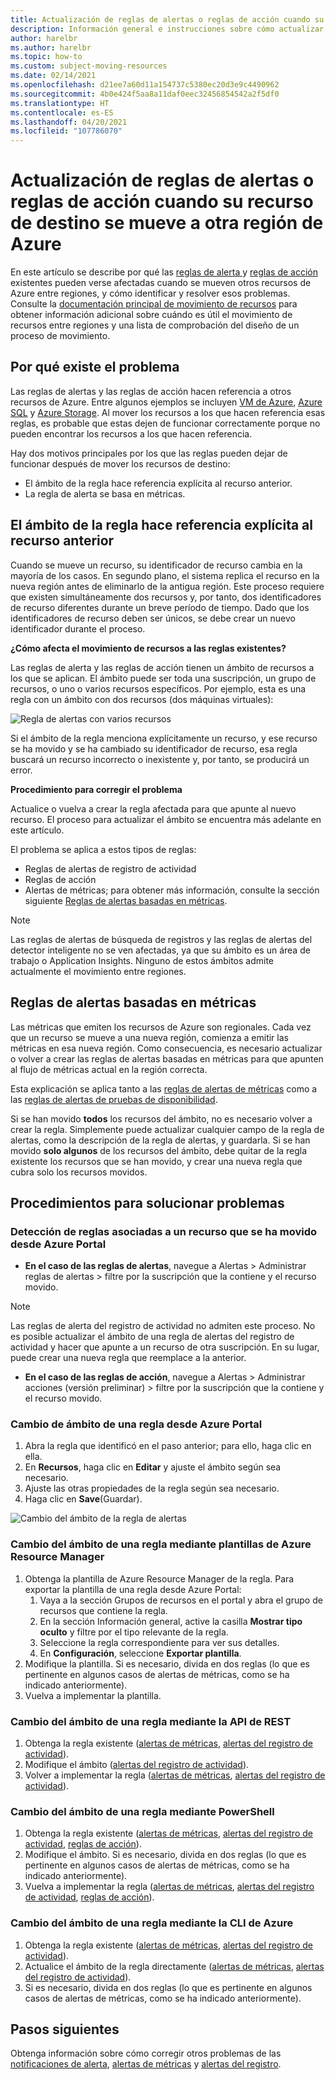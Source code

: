 ```yaml
---
title: Actualización de reglas de alertas o reglas de acción cuando su recurso de destino se mueve a otra región de Azure
description: Información general e instrucciones sobre cómo actualizar las reglas de alertas o las reglas de acción cuando su recurso de destino se mueve a otra región de Azure.
author: harelbr
ms.author: harelbr
ms.topic: how-to
ms.custom: subject-moving-resources
ms.date: 02/14/2021
ms.openlocfilehash: d21ee7a60d11a154737c5380ec20d3e9c4490962
ms.sourcegitcommit: 4b0e424f5aa8a11daf0eec32456854542a2f5df0
ms.translationtype: HT
ms.contentlocale: es-ES
ms.lasthandoff: 04/20/2021
ms.locfileid: "107786070"
---
```

# <a name="how-to-update-alert-rules-or-action-rules-when-their-target-resource-moves-to-a-different-azure-region"></a>Actualización de reglas de alertas o reglas de acción cuando su recurso de destino se mueve a otra región de Azure

En este artículo se describe por qué las [reglas de alerta ](./alerts-overview.md) y [reglas de acción](./alerts-action-rules.md) existentes pueden verse afectadas cuando se mueven otros recursos de Azure entre regiones, y cómo identificar y resolver esos problemas. Consulte la [documentación principal de movimiento de recursos](../../azure-resource-manager/management/move-resources-overview.md) para obtener información adicional sobre cuándo es útil el movimiento de recursos entre regiones y una lista de comprobación del diseño de un proceso de movimiento.

## <a name="why-the-problem-exists"></a>Por qué existe el problema

Las reglas de alertas y las reglas de acción hacen referencia a otros recursos de Azure. Entre algunos ejemplos se incluyen [VM de Azure](../../site-recovery/azure-to-azure-tutorial-migrate.md), [Azure SQL](../../azure-sql/database/move-resources-across-regions.md) y [Azure Storage](../../storage/common/storage-account-move.md). Al mover los recursos a los que hacen referencia esas reglas, es probable que estas dejen de funcionar correctamente porque no pueden encontrar los recursos a los que hacen referencia.

Hay dos motivos principales por los que las reglas pueden dejar de funcionar después de mover los recursos de destino:

- El ámbito de la regla hace referencia explícita al recurso anterior.
- La regla de alerta se basa en métricas.

## <a name="rule-scope-explicitly-refers-to-the-old-resource"></a>El ámbito de la regla hace referencia explícita al recurso anterior

Cuando se mueve un recurso, su identificador de recurso cambia en la mayoría de los casos. En segundo plano, el sistema replica el recurso en la nueva región antes de eliminarlo de la antigua región. Este proceso requiere que existen simultáneamente dos recursos y, por tanto, dos identificadores de recurso diferentes durante un breve período de tiempo. Dado que los identificadores de recurso deben ser únicos, se debe crear un nuevo identificador durante el proceso. 

**¿Cómo afecta el movimiento de recursos a las reglas existentes?**

Las reglas de alerta y las reglas de acción tienen un ámbito de recursos a los que se aplican. El ámbito puede ser toda una suscripción, un grupo de recursos, o uno o varios recursos específicos.
Por ejemplo, esta es una regla con un ámbito con dos recursos (dos máquinas virtuales):

![Regla de alertas con varios recursos](media/alerts-resource-move/multi-resource-alert-rule.png)

Si el ámbito de la regla menciona explícitamente un recurso, y ese recurso se ha movido y se ha cambiado su identificador de recurso, esa regla buscará un recurso incorrecto o inexistente y, por tanto, se producirá un error.

**Procedimiento para corregir el problema**

Actualice o vuelva a crear la regla afectada para que apunte al nuevo recurso. El proceso para actualizar el ámbito se encuentra más adelante en este artículo.

El problema se aplica a estos tipos de reglas:

- Reglas de alertas de registro de actividad
- Reglas de acción
- Alertas de métricas; para obtener más información, consulte la sección siguiente [Reglas de alertas basadas en métricas](#alert-rules-based-on-metrics).

> [!NOTE]
> Las reglas de alertas de búsqueda de registros y las reglas de alertas del detector inteligente no se ven afectadas, ya que su ámbito es un área de trabajo o Application Insights. Ninguno de estos ámbitos admite actualmente el movimiento entre regiones.

## <a name="alert-rules-based-on-metrics"></a>Reglas de alertas basadas en métricas

Las métricas que emiten los recursos de Azure son regionales. Cada vez que un recurso se mueve a una nueva región, comienza a emitir las métricas en esa nueva región. Como consecuencia, es necesario actualizar o volver a crear las reglas de alertas basadas en métricas para que apunten al flujo de métricas actual en la región correcta.

Esta explicación se aplica tanto a las [reglas de alertas de métricas](alerts-metric-overview.md) como a las [reglas de alertas de pruebas de disponibilidad](../app/monitor-web-app-availability.md).

Si se han movido **todos** los recursos del ámbito, no es necesario volver a crear la regla. Simplemente puede actualizar cualquier campo de la regla de alertas, como la descripción de la regla de alertas, y guardarla.
Si se han movido **solo algunos** de los recursos del ámbito, debe quitar de la regla existente los recursos que se han movido, y crear una nueva regla que cubra solo los recursos movidos.

## <a name="procedures-to-fix-problems"></a>Procedimientos para solucionar problemas

### <a name="identifying-rules-associated-with-a-moved-resource-from-the-azure-portal"></a>Detección de reglas asociadas a un recurso que se ha movido desde Azure Portal

- **En el caso de las reglas de alertas**, navegue a Alertas > Administrar reglas de alertas > filtre por la suscripción que la contiene y el recurso movido.
> [!NOTE]
> Las reglas de alerta del registro de actividad no admiten este proceso. No es posible actualizar el ámbito de una regla de alertas del registro de actividad y hacer que apunte a un recurso de otra suscripción. En su lugar, puede crear una nueva regla que reemplace a la anterior.

- **En el caso de las reglas de acción**, navegue a Alertas > Administrar acciones (versión preliminar) > filtre por la suscripción que la contiene y el recurso movido.

### <a name="change-scope-of-a-rule-from-the-azure-portal"></a>Cambio de ámbito de una regla desde Azure Portal

1. Abra la regla que identificó en el paso anterior; para ello, haga clic en ella.
2. En **Recursos**, haga clic en **Editar** y ajuste el ámbito según sea necesario.
3. Ajuste las otras propiedades de la regla según sea necesario.
4. Haga clic en **Save**(Guardar).

![Cambio del ámbito de la regla de alertas](media/alerts-resource-move/change-alert-rule-scope.png)

### <a name="change-the-scope-of-a-rule-using-azure-resource-manager-templates"></a>Cambio del ámbito de una regla mediante plantillas de Azure Resource Manager

1. Obtenga la plantilla de Azure Resource Manager de la regla.   Para exportar la plantilla de una regla desde Azure Portal:
   1. Vaya a la sección Grupos de recursos en el portal y abra el grupo de recursos que contiene la regla.
   2. En la sección Información general, active la casilla **Mostrar tipo oculto** y filtre por el tipo relevante de la regla.
   3. Seleccione la regla correspondiente para ver sus detalles.
   4. En **Configuración**, seleccione **Exportar plantilla**.
2. Modifique la plantilla. Si es necesario, divida en dos reglas (lo que es pertinente en algunos casos de alertas de métricas, como se ha indicado anteriormente).
3. Vuelva a implementar la plantilla.

### <a name="change-scope-of-a-rule-using-rest-api"></a>Cambio del ámbito de una regla mediante la API de REST

1. Obtenga la regla existente ([alertas de métricas](/rest/api/monitor/metricalerts/get), [alertas del registro de actividad](/rest/api/monitor/activitylogalerts/get)).
2. Modifique el ámbito ([alertas del registro de actividad](/rest/api/monitor/activitylogalerts/update)).
3. Volver a implementar la regla ([alertas de métricas](/rest/api/monitor/metricalerts/createorupdate), [alertas del registro de actividad](/rest/api/monitor/activitylogalerts/createorupdate)).

### <a name="change-scope-of-a-rule-using-powershell"></a>Cambio del ámbito de una regla mediante PowerShell

1. Obtenga la regla existente ([alertas de métricas](/powershell/module/az.monitor/get-azmetricalertrulev2), [alertas del registro de actividad](/powershell/module/az.monitor/get-azactivitylogalert), [reglas de acción](/powershell/module/az.alertsmanagement/get-azactionrule)).
2. Modifique el ámbito. Si es necesario, divida en dos reglas (lo que es pertinente en algunos casos de alertas de métricas, como se ha indicado anteriormente).
3. Vuelva a implementar la regla ([alertas de métricas](/powershell/module/az.monitor/add-azmetricalertrulev2), [alertas del registro de actividad](/powershell/module/az.monitor/enable-azactivitylogalert), [reglas de acción](/powershell/module/az.alertsmanagement/set-azactionrule)).

### <a name="change-the-scope-of-a-rule-using-azure-cli"></a>Cambio del ámbito de una regla mediante la CLI de Azure

1.  Obtenga la regla existente ([alertas de métricas](/cli/azure/monitor/metrics/alert#az_monitor_metrics_alert_show), [alertas del registro de actividad](/cli/azure/monitor/activity-log/alert#az_monitor_activity_log-alert_list)).
2.  Actualice el ámbito de la regla directamente ([alertas de métricas](/cli/azure/monitor/metrics/alert#az_monitor_metrics_alert_update), [alertas del registro de actividad](/cli/azure/monitor/activity-log/alert/scope)).
3.  Si es necesario, divida en dos reglas (lo que es pertinente en algunos casos de alertas de métricas, como se ha indicado anteriormente).

## <a name="next-steps"></a>Pasos siguientes

Obtenga información sobre cómo corregir otros problemas de las [notificaciones de alerta](alerts-troubleshoot.md), [alertas de métricas](alerts-troubleshoot-metric.md) y [alertas del registro](alerts-troubleshoot-log.md).
